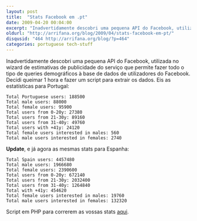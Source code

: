 ```yaml
---
layout: post
title:  "Stats Facebook em .pt"
date: 2009-04-20 00:04:00
excerpt: "Inadvertidamente descobri uma pequena API do Facebook, utilizada no wizard de estimativas de publicidade do serviço que permite fazer todo o tipo de queries demográficos à base de dados de utilizadores do Facebook. Decidi queimar 1 hora e fazer um script para extrair os dados. Eis as estatísticas para Portugal:"
oldurl: "http://arrifana.org/blog/2009/04/stats-facebook-em-pt/"
disqusid: "464 http://arrifana.org/blog/?p=464"
categories: portuguese tech-stuff
---
```


Inadvertidamente descobri uma pequena API do Facebook, utilizada no wizard de estimativas de publicidade do serviço que permite fazer todo o tipo de queries demográficos à base de dados de utilizadores do Facebook. Decidi queimar 1 hora e fazer um script para extrair os dados. Eis as estatísticas para Portugal:

```
Total Portuguese users: 188500
Total male users: 88000
Total female users: 95900
Total users from 0-20y: 27380
Total users from 21-30y: 89160
Total users from 31-40y: 49760
Total users with +41y: 24120
Total female users interested in males: 560
Total male users interested in females: 2740
```

**Update**, e já agora as mesmas stats para Espanha:

```
Total Spain users: 4457480
Total male users: 1966680
Total female users: 2390600
Total users from 0-20y: 672140
Total users from 21-30y: 2032400
Total users from 31-40y: 1264840
Total with +41y: 454620
Total female users interested in males: 19760
Total male users interested in females: 132320
```

Script em PHP para correrem as vossas stats [aqui][1].

[1]: http://dl-client.getdropbox.com/u/61512/facestats.php
